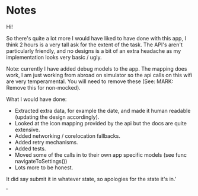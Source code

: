 #  Notes

Hi! 

So there's quite a lot more I would have liked to have done with this app, I think 2 hours is a very tall ask for the extent of the task. The API's aren't particularly friendly, and no designs is a bit of an extra headache as my implementation looks very basic / ugly. 

Note: currently I have added debug models to the app. The mapping does work, I am just working from abroad on simulator so the api calls on this wifi are very temperamental. You will need to remove these (See: MARK: Remove this for non-mocked). 

What I would have done:

- Extracted extra data, for example the date, and made it human readable (updating the design accordingly). 
- Looked at the icon mapping provided by the api but the docs are quite extensive. 
- Added networking / corelocation fallbacks.
- Added retry mechanisms. 
- Added tests. 
- Moved some of the calls in to their own app specific models (see func navigateToSettings())
- Lots more to be honest. 

It did say submit it in whatever state, so apologies for the state it's in.'


'
